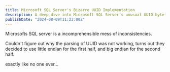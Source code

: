 ```yaml
---
title: Microsoft SQL Server's Bizarre UUID Implementation
description: A deep dive into Microsoft SQL Server's unusual UUID byte ordering, where they uniquely combine little and mixed endian formats—creating unnecessary complexity for developers.
publishDate: "2024-08-09T11:23:00Z"
---
```


Microsofts SQL server is a incomprehensible mess of inconsistencies.

Couldn't figure out why the parsing of UUID was not working, turns out they decided to use little endian for the first half, and big endian for the second half.

exactly like no one ever...

